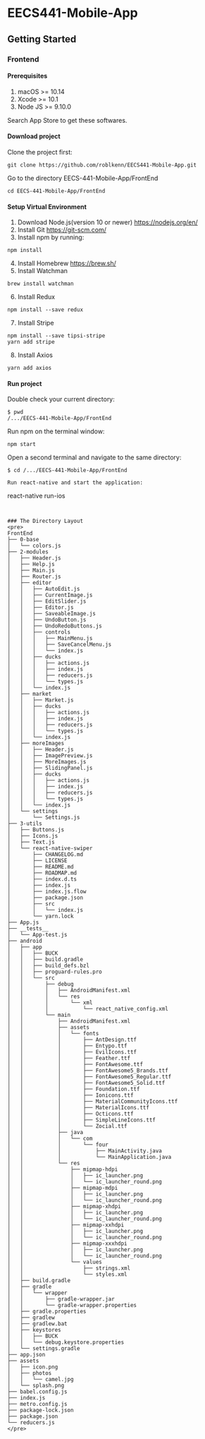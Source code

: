 # EECS441-Mobile-App

## Getting Started

### Frontend

#### Prerequisites

1. macOS >= 10.14
2. Xcode >= 10.1
3. Node JS >= 9.10.0

Search App Store to get these softwares.

#### Download project

Clone the project first:

```
git clone https://github.com/roblkenn/EECS441-Mobile-App.git
```

Go to the directory EECS-441-Mobile-App/FrontEnd
```
cd EECS-441-Mobile-App/FrontEnd
```

#### Setup Virtual Environment

1. Download Node.js(version 10 or newer)
   https://nodejs.org/en/
2. Install Git
   https://git-scm.com/
3. Install npm by running:
```
npm install
```
4. Install Homebrew
   https://brew.sh/
5. Install Watchman
```
brew install watchman
```
6. Install Redux
```
npm install --save redux
```
7. Install Stripe
```
npm install --save tipsi-stripe
yarn add stripe
```
8. Install Axios
```
yarn add axios
```
#### Run project

Double check your current directory:
```
$ pwd
/.../EECS-441-Mobile-App/FrontEnd
```

Run npm on the terminal window:
```
npm start
```

Open a second terminal and navigate to the same directory:
```
$ cd /.../EECS-441-Mobile-App/FrontEnd

Run react-native and start the application:
```
react-native run-ios
```


### The Directory Layout  
<pre>
FrontEnd
├── 0-base
│   └── colors.js
├── 2-modules
│   ├── Header.js
│   ├── Help.js
│   ├── Main.js
│   ├── Router.js
│   ├── editor
│   │   ├── AutoEdit.js
│   │   ├── CurrentImage.js
│   │   ├── EditSlider.js
│   │   ├── Editor.js
│   │   ├── SaveableImage.js
│   │   ├── UndoButton.js
│   │   ├── UndoRedoButtons.js
│   │   ├── controls
│   │   │   ├── MainMenu.js
│   │   │   ├── SaveCancelMenu.js
│   │   │   └── index.js
│   │   ├── ducks
│   │   │   ├── actions.js
│   │   │   ├── index.js
│   │   │   ├── reducers.js
│   │   │   └── types.js
│   │   └── index.js
│   ├── market
│   │   ├── Market.js
│   │   ├── ducks
│   │   │   ├── actions.js
│   │   │   ├── index.js
│   │   │   ├── reducers.js
│   │   │   └── types.js
│   │   └── index.js
│   ├── moreImages
│   │   ├── Header.js
│   │   ├── ImagePreview.js
│   │   ├── MoreImages.js
│   │   ├── SlidingPanel.js
│   │   ├── ducks
│   │   │   ├── actions.js
│   │   │   ├── index.js
│   │   │   ├── reducers.js
│   │   │   └── types.js
│   │   └── index.js
│   └── settings
│       └── Settings.js
├── 3-utils
│   ├── Buttons.js
│   ├── Icons.js
│   ├── Text.js
│   └── react-native-swiper
│       ├── CHANGELOG.md
│       ├── LICENSE
│       ├── README.md
│       ├── ROADMAP.md
│       ├── index.d.ts
│       ├── index.js
│       ├── index.js.flow
│       ├── package.json
│       ├── src
│       │   └── index.js
│       └── yarn.lock
├── App.js
├── __tests__
│   └── App-test.js
├── android
│   ├── app
│   │   ├── BUCK
│   │   ├── build.gradle
│   │   ├── build_defs.bzl
│   │   ├── proguard-rules.pro
│   │   └── src
│   │       ├── debug
│   │       │   ├── AndroidManifest.xml
│   │       │   └── res
│   │       │       └── xml
│   │       │           └── react_native_config.xml
│   │       └── main
│   │           ├── AndroidManifest.xml
│   │           ├── assets
│   │           │   └── fonts
│   │           │       ├── AntDesign.ttf
│   │           │       ├── Entypo.ttf
│   │           │       ├── EvilIcons.ttf
│   │           │       ├── Feather.ttf
│   │           │       ├── FontAwesome.ttf
│   │           │       ├── FontAwesome5_Brands.ttf
│   │           │       ├── FontAwesome5_Regular.ttf
│   │           │       ├── FontAwesome5_Solid.ttf
│   │           │       ├── Foundation.ttf
│   │           │       ├── Ionicons.ttf
│   │           │       ├── MaterialCommunityIcons.ttf
│   │           │       ├── MaterialIcons.ttf
│   │           │       ├── Octicons.ttf
│   │           │       ├── SimpleLineIcons.ttf
│   │           │       └── Zocial.ttf
│   │           ├── java
│   │           │   └── com
│   │           │       └── four
│   │           │           ├── MainActivity.java
│   │           │           └── MainApplication.java
│   │           └── res
│   │               ├── mipmap-hdpi
│   │               │   ├── ic_launcher.png
│   │               │   └── ic_launcher_round.png
│   │               ├── mipmap-mdpi
│   │               │   ├── ic_launcher.png
│   │               │   └── ic_launcher_round.png
│   │               ├── mipmap-xhdpi
│   │               │   ├── ic_launcher.png
│   │               │   └── ic_launcher_round.png
│   │               ├── mipmap-xxhdpi
│   │               │   ├── ic_launcher.png
│   │               │   └── ic_launcher_round.png
│   │               ├── mipmap-xxxhdpi
│   │               │   ├── ic_launcher.png
│   │               │   └── ic_launcher_round.png
│   │               └── values
│   │                   ├── strings.xml
│   │                   └── styles.xml
│   ├── build.gradle
│   ├── gradle
│   │   └── wrapper
│   │       ├── gradle-wrapper.jar
│   │       └── gradle-wrapper.properties
│   ├── gradle.properties
│   ├── gradlew
│   ├── gradlew.bat
│   ├── keystores
│   │   ├── BUCK
│   │   └── debug.keystore.properties
│   └── settings.gradle
├── app.json
├── assets
│   ├── icon.png
│   ├── photos
│   │   └── camel.jpg
│   └── splash.png
├── babel.config.js
├── index.js
├── metro.config.js
├── package-lock.json
├── package.json
└── reducers.js
</pre>
